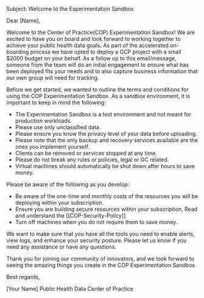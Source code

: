 Subject: Welcome to the Experimentation Sandbox

Dear [Name],

Welcome to the Center of Practice(COP) Experimentation Sandbox! We are excited to have you on board and look forward to working together to achieve your public health data goals. As part of the accelerated on-boarding process we have opted to deploy a GCP project with a small $2000 budget on your behalf. As a follow up to this email/message, someone from the team will do an initial engagement to ensure what has been deployed fits your needs and to also capture business information that our own group will need for tracking. 

Before we get started, we wanted to outline the terms and conditions for using the COP Experimentation Sandbox. As a sandbox environment, it is important to keep in mind the following:

- The Experimentation Sandbox is a test environment and not meant for production workloads.
- Please use only unclassified data.
- Please ensure you know the privacy level of your data before uploading.
- Please note that the only backup and recovery services available are the ones you implement yourself.
- Clients can be removed or services stopped at any time.
- Please do not break any rules or policies, legal or GC related.
- Virtual machines should automatically be shut down after hours to save money.

Please be aware of the following as you develop:

- Be aware of the one-time and monthly costs of the resources you will be deploying within your subscription.
- Ensure you are building secure resources within your subscription, Read and understand the [[COP-Security-Policy]].
- Turn off machines when you do not require them to save money.

We want to make sure that you have all the tools you need to enable alerts, view logs, and enhance your security posture. Please let us know if you need any assistance or have any questions.

Thank you for joining our community of innovators, and we look forward to seeing the amazing things you create in the COP Experimentation Sandbox.

Best regards,

[Your Name]
Public Health Data Center of Practice
